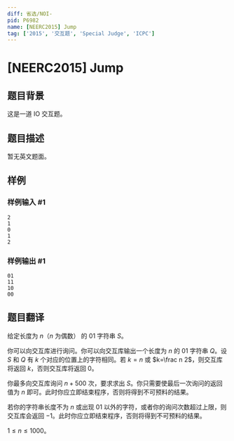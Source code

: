 ```yaml
---
diff: 省选/NOI-
pid: P6982
name: [NEERC2015] Jump
tag: ['2015', '交互题', 'Special Judge', 'ICPC']
---
```

# [NEERC2015] Jump
## 题目背景

这是一道 IO 交互题。
## 题目描述

暂无英文题面。
## 样例

### 样例输入 #1
```
2
1
0
1
2
```
### 样例输出 #1
```
01
11
10
00
```
## 题目翻译

给定长度为 $n$（$n$ 为偶数） 的 01 字符串 $S$。

你可以向交互库进行询问。你可以向交互库输出一个长度为 $n$ 的 01 字符串 $Q$。设 $S$ 和 $Q$ 有 $k$ 个对应的位置上的字符相同。若 $k=n$ 或 $k=\frac n 2$，则交互库将返回 $k$，否则交互库将返回 $0$。

你最多向交互库询问 $n+500$ 次，要求求出 $S$。你只需要使最后一次询问的返回值为 $n$ 即可。此时你应立即结束程序，否则将得到不可预料的结果。

若你的字符串长度不为 $n$ 或出现 01 以外的字符，或者你的询问次数超过上限，则交互库会返回 $-1$。此时你应立即结束程序，否则将得到不可预料的结果。

$1\leq n\leq 1000$。
